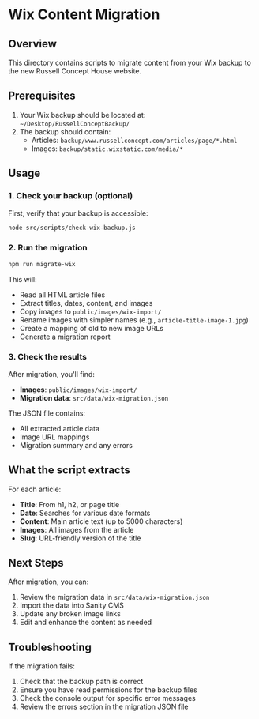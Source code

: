 # Wix Content Migration

## Overview

This directory contains scripts to migrate content from your Wix backup to the new Russell Concept House website.

## Prerequisites

1. Your Wix backup should be located at: `~/Desktop/RussellConceptBackup/`
2. The backup should contain:
   - Articles: `backup/www.russellconcept.com/articles/page/*.html`
   - Images: `backup/static.wixstatic.com/media/*`

## Usage

### 1. Check your backup (optional)

First, verify that your backup is accessible:

```bash
node src/scripts/check-wix-backup.js
```

### 2. Run the migration

```bash
npm run migrate-wix
```

This will:
- Read all HTML article files
- Extract titles, dates, content, and images
- Copy images to `public/images/wix-import/`
- Rename images with simpler names (e.g., `article-title-image-1.jpg`)
- Create a mapping of old to new image URLs
- Generate a migration report

### 3. Check the results

After migration, you'll find:
- **Images**: `public/images/wix-import/`
- **Migration data**: `src/data/wix-migration.json`

The JSON file contains:
- All extracted article data
- Image URL mappings
- Migration summary and any errors

## What the script extracts

For each article:
- **Title**: From h1, h2, or page title
- **Date**: Searches for various date formats
- **Content**: Main article text (up to 5000 characters)
- **Images**: All images from the article
- **Slug**: URL-friendly version of the title

## Next Steps

After migration, you can:
1. Review the migration data in `src/data/wix-migration.json`
2. Import the data into Sanity CMS
3. Update any broken image links
4. Edit and enhance the content as needed

## Troubleshooting

If the migration fails:
1. Check that the backup path is correct
2. Ensure you have read permissions for the backup files
3. Check the console output for specific error messages
4. Review the errors section in the migration JSON file